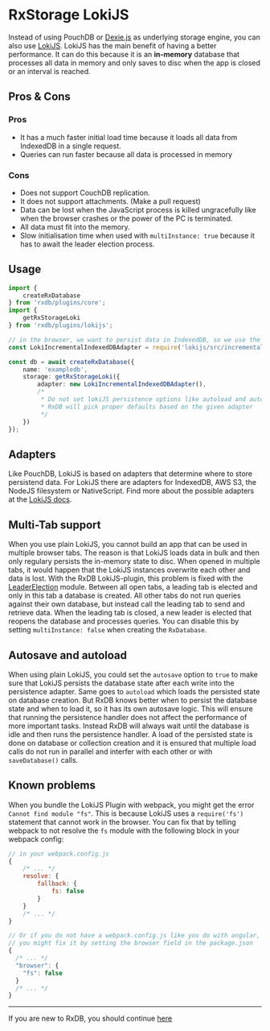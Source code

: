 # RxStorage LokiJS

Instead of using PouchDB or [Dexie.js](./rx-storage-dexie.md) as underlying storage engine, you can also use [LokiJS](https://github.com/techfort/LokiJS).
LokiJS has the main benefit of having a better performance. It can do this because it is an **in-memory** database that processes all data in memory and only saves to disc when the app is closed or an interval is reached.


## Pros & Cons

### Pros

- It has a much faster initial load time because it loads all data from IndexedDB in a single request.
- Queries can run faster because all data is processed in memory

### Cons

- Does not support CouchDB replication. 
- It does not support attachments. (Make a pull request)
- Data can be lost when the JavaScript process is killed ungracefully like when the browser crashes or the power of the PC is terminated.
- All data must fit into the memory.
- Slow initialisation time when used with `multiInstance: true` because it has to await the leader election process.


## Usage

```ts
import {
    createRxDatabase
} from 'rxdb/plugins/core';
import {
    getRxStorageLoki
} from 'rxdb/plugins/lokijs';

// in the browser, we want to persist data in IndexedDB, so we use the indexeddb adapter.
const LokiIncrementalIndexedDBAdapter = require('lokijs/src/incremental-indexeddb-adapter');

const db = await createRxDatabase({
    name: 'exampledb',
    storage: getRxStorageLoki({
        adapter: new LokiIncrementalIndexedDBAdapter(),
        /* 
         * Do not set lokiJS persistence options like autoload and autosave,
         * RxDB will pick proper defaults based on the given adapter
         */
    })
});
```

## Adapters

Like PouchDB, LokiJS is based on adapters that determine where to store persistend data. For LokiJS there are adapters for IndexedDB, AWS S3, the NodeJS filesystem or NativeScript.
Find more about the possible adapters at the [LokiJS docs](https://github.com/techfort/LokiJS/blob/master/tutorials/Persistence%20Adapters.md).

## Multi-Tab support

When you use plain LokiJS, you cannot build an app that can be used in multiple browser tabs. The reason is that LokiJS loads data in bulk and then only regulary persists the in-memory state to disc. When opened in multiple tabs, it would happen that the LokiJS instances overwrite each other and data is lost.
With the RxDB LokiJS-plugin, this problem is fixed with the [LeaderElection](https://github.com/pubkey/broadcast-channel#using-the-leaderelection) module. Between all open tabs, a leading tab is elected and only in this tab a database is created. All other tabs do not run queries against their own database, but instead call the leading tab to send and retrieve data. When the leading tab is closed, a new leader is elected that reopens the database and processes queries. You can disable this by setting `multiInstance: false` when creating the `RxDatabase`.

## Autosave and autoload

When using plain LokiJS, you could set the `autosave` option to `true` to make sure that LokiJS persists the database state after each write into the persistence adapter. Same goes to `autoload` which loads the persisted state on database creation.
But RxDB knows better when to persist the database state and when to load it, so it has its own autosave logic. This will ensure that running the persistence handler does not affect the performance of more important tasks. Instead RxDB will always wait until the database is idle and then runs the persistence handler.
A load of the persisted state is done on database or collection creation and it is ensured that multiple load calls do not run in parallel and interfer with each other or with `saveDatabase()` calls.

## Known problems

When you bundle the LokiJS Plugin with webpack, you might get the error `Cannot find module "fs"`. This is because LokiJS uses a `require('fs')` statement that cannot work in the browser.
You can fix that by telling webpack to not resolve the `fs` module with the following block in your webpack config:

```js
// in your webpack.config.js
{
    /* ... */
    resolve: {
        fallback: {
            fs: false
        }
    }
    /* ... */
}

// Or if you do not have a webpack.config.js like you do with angular,
// you might fix it by setting the browser field in the package.json
{
  /* ... */
  "browser": {
    "fs": false
  }
  /* ... */
}

```


--------------------------------------------------------------------------------

If you are new to RxDB, you should continue [here](./rx-storage-worker.md)
